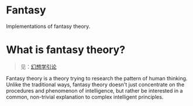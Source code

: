 # Fantasy
Implementations of fantasy theory.

# What is fantasy theory?

> 见：[幻想学引论](https://vel.life/Introduction_to_Fantasy_Theory/)

Fantasy theory is a theory trying to research the pattern of human thinking. Unlike the traditional ways, fantasy theory doesn't just concentrate on the procedures and phenomenon of intelligence, but rather be interested in a common, non-trivial explanation to complex intelligent principles.

